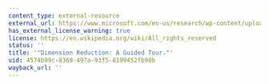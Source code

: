 ```yaml
---
content_type: external-resource
external_url: https://www.microsoft.com/en-us/research/wp-content/uploads/2016/02/FnT_dimensionReduction.pdf
has_external_license_warning: true
license: https://en.wikipedia.org/wiki/All_rights_reserved
status: ''
title: '"Dimension Reduction: A Guided Tour."'
uid: 4574b99c-8368-497a-93f5-8199452fb98b
wayback_url: ''
---
```

